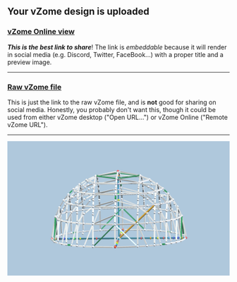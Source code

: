 ## Your vZome design is uploaded

### [vZome Online view][embed]

***This is the best link to share***!  The link is *embeddable* because it will render in social media (e.g. Discord, Twitter, FaceBook...) with a proper title and a preview image.

---

### [Raw vZome file][raw]

This is just the link to the raw vZome file, and is **not** good for
sharing on social media.
Honestly, you probably don't want this, though it could be used from either
vZome desktop ("Open URL...") or vZome Online ("Remote vZome URL").

---

![Image](<60-gon-Hemisphere.png>)


[embed]: <https://vzome.com/app/embed.py?url=https://raw.githubusercontent.com/John-Kostick/vzome-sharing/main/2021/07/16/09-28-40-60-gon-Hemisphere/60-gon-Hemisphere.vZome>
[raw]: <https://raw.githubusercontent.com/John-Kostick/vzome-sharing/main/2021/07/16/09-28-40-60-gon-Hemisphere/60-gon-Hemisphere.vZome>
